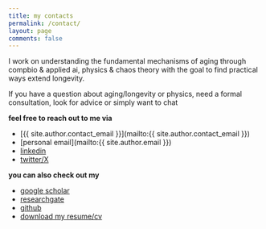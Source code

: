 ```yaml
---
title: my contacts 
permalink: /contact/
layout: page
comments: false
---
```



I work on understanding the fundamental mechanisms of aging through compbio & applied ai, physics & chaos theory with the goal to find practical ways extend longevity.

If you have a question about aging/longevity or physics, need a formal consultation, look for advice or simply want to chat

**feel free to reach out to me via** <br>
- [{{ site.author.contact_email }}](mailto:{{ site.author.contact_email }})
- [personal email](mailto:{{ site.author.email }})
- [linkedin]({{site.author.linkedin}})
- [twitter/X]({{site.author.twitter}})

**you can also check out my** <br>
- [google scholar]({{site.author.scholar}})
- [researchgate]({{site.author.researchgate}})
- [github]({{site.author.github}})  
- [download my resume/cv](/assets/cv/Resume_Tarkhov_AE_02062025.pdf)
